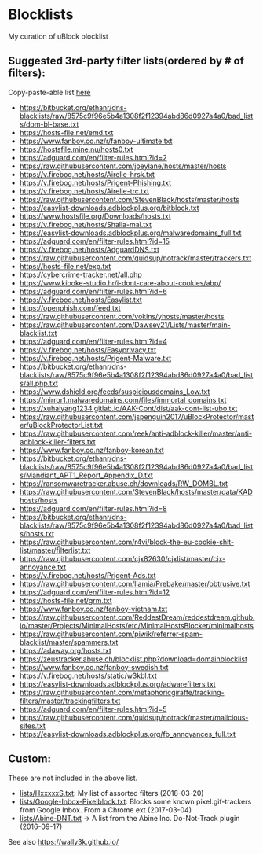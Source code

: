 # Blocklists
My curation of uBlock blocklist 

## Suggested 3rd-party filter lists(ordered by # of filters):
Copy-paste-able list [here](https://github.com/HxxxxxS/Blocklists/raw/master/list-of-lists.txt)
* https://bitbucket.org/ethanr/dns-blacklists/raw/8575c9f96e5b4a1308f2f12394abd86d0927a4a0/bad_lists/dom-bl-base.txt
* https://hosts-file.net/emd.txt
* https://www.fanboy.co.nz/r/fanboy-ultimate.txt
* https://hostsfile.mine.nu/hosts0.txt
* https://adguard.com/en/filter-rules.html?id=2
* https://raw.githubusercontent.com/joeylane/hosts/master/hosts
* https://v.firebog.net/hosts/Airelle-hrsk.txt
* https://v.firebog.net/hosts/Prigent-Phishing.txt
* https://v.firebog.net/hosts/Airelle-trc.txt
* https://raw.githubusercontent.com/StevenBlack/hosts/master/hosts
* https://easylist-downloads.adblockplus.org/bitblock.txt
* https://www.hostsfile.org/Downloads/hosts.txt
* https://v.firebog.net/hosts/Shalla-mal.txt
* https://easylist-downloads.adblockplus.org/malwaredomains_full.txt
* https://adguard.com/en/filter-rules.html?id=15
* https://v.firebog.net/hosts/AdguardDNS.txt
* https://raw.githubusercontent.com/quidsup/notrack/master/trackers.txt
* https://hosts-file.net/exp.txt
* https://cybercrime-tracker.net/all.php
* https://www.kiboke-studio.hr/i-dont-care-about-cookies/abp/
* https://adguard.com/en/filter-rules.html?id=6
* https://v.firebog.net/hosts/Easylist.txt
* https://openphish.com/feed.txt
* https://raw.githubusercontent.com/vokins/yhosts/master/hosts
* https://raw.githubusercontent.com/Dawsey21/Lists/master/main-blacklist.txt
* https://adguard.com/en/filter-rules.html?id=4
* https://v.firebog.net/hosts/Easyprivacy.txt
* https://v.firebog.net/hosts/Prigent-Malware.txt
* https://bitbucket.org/ethanr/dns-blacklists/raw/8575c9f96e5b4a1308f2f12394abd86d0927a4a0/bad_lists/all.php.txt
* https://www.dshield.org/feeds/suspiciousdomains_Low.txt
* https://mirror1.malwaredomains.com/files/immortal_domains.txt
* https://xuhaiyang1234.gitlab.io/AAK-Cont/dist/aak-cont-list-ubo.txt
* https://raw.githubusercontent.com/jspenguin2017/uBlockProtector/master/uBlockProtectorList.txt
* https://raw.githubusercontent.com/reek/anti-adblock-killer/master/anti-adblock-killer-filters.txt
* https://www.fanboy.co.nz/fanboy-korean.txt
* https://bitbucket.org/ethanr/dns-blacklists/raw/8575c9f96e5b4a1308f2f12394abd86d0927a4a0/bad_lists/Mandiant_APT1_Report_Appendix_D.txt
* https://ransomwaretracker.abuse.ch/downloads/RW_DOMBL.txt
* https://raw.githubusercontent.com/StevenBlack/hosts/master/data/KADhosts/hosts
* https://adguard.com/en/filter-rules.html?id=8
* https://bitbucket.org/ethanr/dns-blacklists/raw/8575c9f96e5b4a1308f2f12394abd86d0927a4a0/bad_lists/hosts.txt
* https://raw.githubusercontent.com/r4vi/block-the-eu-cookie-shit-list/master/filterlist.txt
* https://raw.githubusercontent.com/cjx82630/cjxlist/master/cjx-annoyance.txt
* https://v.firebog.net/hosts/Prigent-Ads.txt
* https://raw.githubusercontent.com/liamja/Prebake/master/obtrusive.txt
* https://adguard.com/en/filter-rules.html?id=12
* https://hosts-file.net/grm.txt
* https://www.fanboy.co.nz/fanboy-vietnam.txt
* https://raw.githubusercontent.com/ReddestDream/reddestdream.github.io/master/Projects/MinimalHosts/etc/MinimalHostsBlocker/minimalhosts
* https://raw.githubusercontent.com/piwik/referrer-spam-blacklist/master/spammers.txt
* https://adaway.org/hosts.txt
* https://zeustracker.abuse.ch/blocklist.php?download=domainblocklist
* https://www.fanboy.co.nz/fanboy-swedish.txt
* https://v.firebog.net/hosts/static/w3kbl.txt
* https://easylist-downloads.adblockplus.org/adwarefilters.txt
* https://raw.githubusercontent.com/metaphoricgiraffe/tracking-filters/master/trackingfilters.txt
* https://adguard.com/en/filter-rules.html?id=5
* https://raw.githubusercontent.com/quidsup/notrack/master/malicious-sites.txt
* https://easylist-downloads.adblockplus.org/fb_annoyances_full.txt

## Custom:
These are not included in the above list.
* [lists/HxxxxxS.txt](https://github.com/HxxxxxS/Blocklists/raw/master/lists/HxxxxxS.txt): My list of assorted filters (2018-03-20)
* [lists/Google-Inbox-Pixelblock.txt](https://github.com/HxxxxxS/Blocklists/raw/master/lists/Google-Inbox-Pixelblock.txt): Blocks some known pixel.gif-trackers from Google Inbox. From a Chrome ext (2017-03-04)
* [lists/Abine-DNT.txt](https://github.com/HxxxxxS/Blocklists/raw/master/lists/Abine-DNT.txt) -> A list from the Abine Inc. Do-Not-Track plugin (2016-09-17)

See also https://wally3k.github.io/
